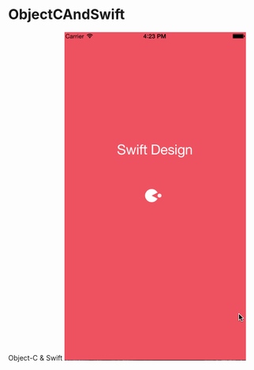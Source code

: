 # ObjectCAndSwift
Object-C &amp; Swift
![demo](https://github.com/justinjing/ObjectCAndSwift/blob/master/qiehuan.gif)

